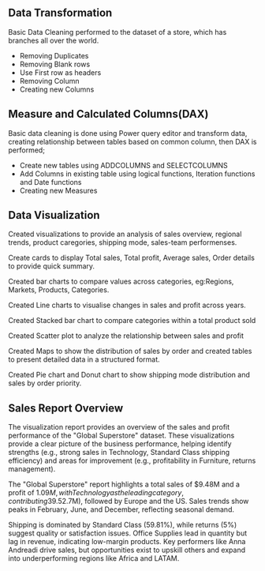 
 ## Data Transformation

 Basic Data Cleaning performed to the dataset of a store, which has branches all over the world.
 
  - Removing Duplicates
  - Removing Blank rows
  - Use First row as headers
  - Removing Column
  - Creating new Columns

 ## Measure and Calculated Columns(DAX)

Basic data cleaning is done using Power query editor and transform data, creating relationship between tables based on common column,
then DAX is performed;

- Create new tables using ADDCOLUMNS and SELECTCOLUMNS
- Add Columns in existing table using logical functions, Iteration functions and Date functions
- Creating new Measures 

## Data Visualization

Created visualizations to provide an analysis of sales overview, regional trends, product caregories, shipping mode, sales-team performenses.

Create cards to display Total sales, Total profit, Average sales, Order details to provide quick summary.

Created bar charts to compare values across categories, eg:Regions, Markets, Products, Categories.

Created Line charts to visualise changes in sales and profit across years.

Created Stacked bar chart to compare categories within a total product sold

Created Scatter plot to analyze the relationship between sales and profit

Created Maps to show the distribution of sales by order and created tables to present detailed data in a structured format.

Created Pie chart and Donut chart to show shipping mode distribution and sales by order priority.

## Sales Report Overview

The visualization report provides an overview of the sales and profit performance of the "Global Superstore" dataset. These visualizations provide a clear picture of the business performance, helping identify strengths (e.g., strong sales in Technology, Standard Class shipping efficiency) and areas for improvement (e.g., profitability in Furniture, returns management).

The "Global Superstore" report highlights a total sales of $9.48M and a profit of $1.09M, with Technology as the leading category, contributing 39.5% of revenue. APAC emerges as the top-performing market ($2.7M), followed by Europe and the US. Sales trends show peaks in February, June, and December, reflecting seasonal demand.

Shipping is dominated by Standard Class (59.81%), while returns (5%) suggest quality or satisfaction issues. Office Supplies lead in quantity but lag in revenue, indicating low-margin products. Key performers like Anna Andreadi drive sales, but opportunities exist to upskill others and expand into underperforming regions like Africa and LATAM.
